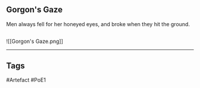 ## Gorgon's Gaze
Men always fell for her honeyed eyes,
and broke when they hit the ground.
##
![[Gorgon's Gaze.png]]

---
## Tags
#Artefact
#PoE1